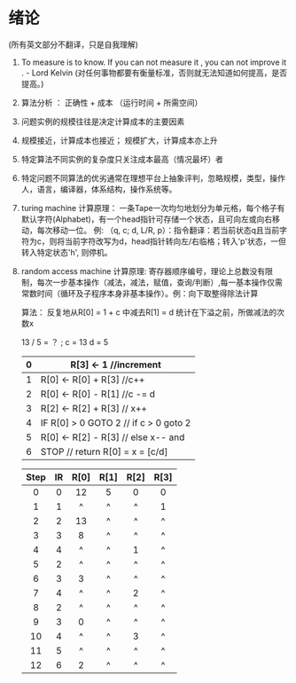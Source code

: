 <h1>绪论</h1> (所有英文部分不翻译，只是自我理解)

1. To measure is to know. If you can not measure it , you can not improve it .  - Lord Kelvin (对任何事物都要有衡量标准，否则就无法知道如何提高，是否提高。)

2. 算法分析 ： 正确性 + 成本 （运行时间 + 所需空间）

3. 问题实例的规模往往是决定计算成本的主要因素

4. 规模接近，计算成本也接近； 规模扩大，计算成本亦上升

5. 特定算法不同实例的复杂度只关注成本最高（情况最坏）者

6. 特定问题不同算法的优劣通常在理想平台上抽象评判，忽略规模，类型，操作人，语言，编译器，体系结构，操作系统等。

7. turing machine 计算原理： 一条Tape一次均匀地划分为单元格，每个格子有默认字符(Alphabet)，有一个head指针可存储一个状态，且可向左或向右移动，每次移动一位。 例: （q, c; d, L/R, p）：指令翻译：若当前状态q且当前字符为c，则将当前字符改写为d，head指针转向左/右临格；转入'p'状态，一但转入特定状态'h', 则停机。

8. random access machine 计算原理: 寄存器顺序编号，理论上总数没有限制，每次一步基本操作（减法，减法，赋值，查询/判断）,每一基本操作仅需常数时间（循环及子程序本身非基本操作）。例：向下取整得除法计算

   算法： 反复地从R[0] = 1 + c 中减去R[1] = d 统计在下溢之前，所做减法的次数x 

   13 / 5 = ？ ; c = 13 d = 5

   | 0    | R[3] <- 1 //increment                 |
   | ---- | ------------------------------------- |
   | 1    | R[0] <- R[0] + R[3] //c++             |
   | 2    | R[0] <- R[0] - R[1] //c -= d          |
   | 3    | R[2] <- R[2] + R[3] // x++            |
   | 4    | IF R[0] > 0 GOTO 2 // if c > 0 goto 2 |
   | 5    | R[0] <- R[2] - R[3] // else x-- and   |
   | 6    | STOP // return R[0] = x = [c/d]       |



   | Step |  IR  | R[0] | R[1] | R[2] | R[3] |
   | :--: | :--: | :--: | :--: | :--: | :--: |
   |  0   |  0   |  12  |  5   |  0   |  0   |
   |  1   |  1   |  ^   |  ^   |  ^   |  1   |
   |  2   |  2   |  13  |  ^   |  ^   |  ^   |
   |  3   |  3   |  8   |  ^   |  ^   |  ^   |
   |  4   |  4   |  ^   |  ^   |  1   |  ^   |
   |  5   |  2   |  ^   |  ^   |  ^   |  ^   |
   |  6   |  3   |  3   |  ^   |  ^   |  ^   |
   |  7   |  4   |  ^   |  ^   |  2   |  ^   |
   |  8   |  2   |  ^   |  ^   |  ^   |  ^   |
   |  9   |  3   |  0   |  ^   |  ^   |  ^   |
   |  10  |  4   |  ^   |  ^   |  3   |  ^   |
   |  11  |  5   |  ^   |  ^   |  ^   |  ^   |
   |  12  |  6   |  2   |  ^   |  ^   |  ^   |


